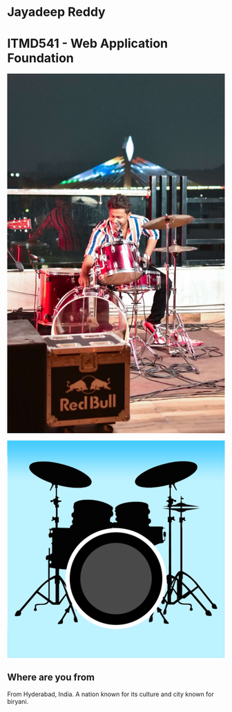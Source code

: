 # Jayadeep Reddy

# ITMD541 - Web Application Foundation
![jd](images/mypic.jpg "jaideep")

![drumming](images/drums.png "drums")

## Where are you from

From Hyderabad, India. A nation known for its culture and city known for biryani.